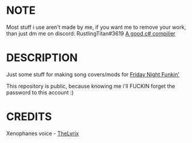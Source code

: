 # NOTE
Most stuff i use aren't made by me, if you want me to remove your work, than just dm me on discord: RustlingTitan#3619
[A good c# compilier](https://dotnetfiddle.net/)

# DESCRIPTION
Just some stuff for making song covers/mods for [Friday Night Funkin'](https://ninja-muffin24.itch.io/funkin/)

This repository is public, because knowing me i'll FUCKIN forget the password to this account :)

# CREDITS
Xenophanes voice - [TheLyrix](https://www.youtube.com/channel/UC6Ah14w5--go-q-CK9w1vyA/featured)
